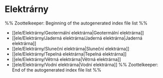 # Elektrárny
%% Zoottelkeeper: Beginning of the autogenerated index file list  %%
-  [[ele/Elektrárny/Geotermální elektrárna|Geotermální elektrárna]]
-  [[ele/Elektrárny/Jaderná elektrárna/Jaderná elektrárna|Jaderná elektrárna]]
-  [[ele/Elektrárny/Sluneční elektrárna|Sluneční elektrárna]]
-  [[ele/Elektrárny/Tepelná elektrárna|Tepelná elektrárna]]
-  [[ele/Elektrárny/Větrná elektrárna|Větrná elektrárna]]
-  [[ele/Elektrárny/Vodní elektrárna|Vodní elektrárna]]
%% Zoottelkeeper: End of the autogenerated index file list  %%
